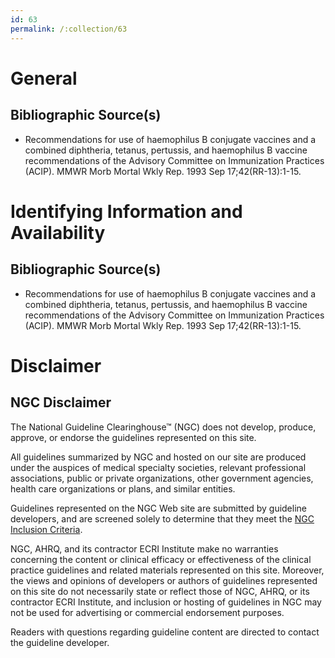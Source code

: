 ```yaml
---
id: 63
permalink: /:collection/63
---
```


# General

## Bibliographic Source(s)

- Recommendations for use of haemophilus B conjugate vaccines and a combined diphtheria, tetanus, pertussis, and haemophilus B vaccine recommendations of the Advisory Committee on Immunization Practices (ACIP). MMWR Morb Mortal Wkly Rep. 1993 Sep 17;42(RR-13):1-15.

# Identifying Information and Availability

## Bibliographic Source(s)

- Recommendations for use of haemophilus B conjugate vaccines and a combined diphtheria, tetanus, pertussis, and haemophilus B vaccine recommendations of the Advisory Committee on Immunization Practices (ACIP). MMWR Morb Mortal Wkly Rep. 1993 Sep 17;42(RR-13):1-15.

# Disclaimer

## NGC Disclaimer

The National Guideline Clearinghouse™ (NGC) does not develop, produce, approve, or endorse the guidelines represented on this site.

All guidelines summarized by NGC and hosted on our site are produced under the auspices of medical specialty societies, relevant professional associations, public or private organizations, other government agencies, health care organizations or plans, and similar entities.

Guidelines represented on the NGC Web site are submitted by guideline developers, and are screened solely to determine that they meet the [NGC Inclusion Criteria](/help-and-about/summaries/inclusion-criteria).

NGC, AHRQ, and its contractor ECRI Institute make no warranties concerning the content or clinical efficacy or effectiveness of the clinical practice guidelines and related materials represented on this site. Moreover, the views and opinions of developers or authors of guidelines represented on this site do not necessarily state or reflect those of NGC, AHRQ, or its contractor ECRI Institute, and inclusion or hosting of guidelines in NGC may not be used for advertising or commercial endorsement purposes.

Readers with questions regarding guideline content are directed to contact the guideline developer.

